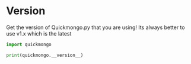# Version

Get the version of Quickmongo.py that you are using!
Its always better to use v1.x which is the latest

```py
import quickmongo

print(quickmongo.__version__)
```